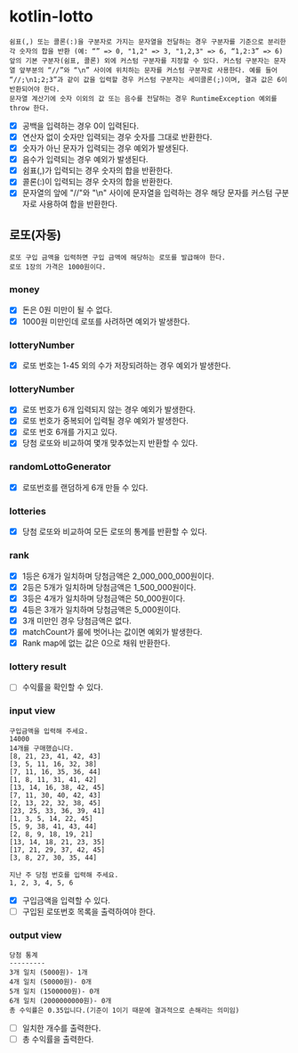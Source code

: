 # kotlin-lotto

```
쉼표(,) 또는 콜론(:)을 구분자로 가지는 문자열을 전달하는 경우 구분자를 기준으로 분리한 각 숫자의 합을 반환 (예: “” => 0, "1,2" => 3, "1,2,3" => 6, “1,2:3” => 6)
앞의 기본 구분자(쉼표, 콜론) 외에 커스텀 구분자를 지정할 수 있다. 커스텀 구분자는 문자열 앞부분의 “//”와 “\n” 사이에 위치하는 문자를 커스텀 구분자로 사용한다. 예를 들어 “//;\n1;2;3”과 같이 값을 입력할 경우 커스텀 구분자는 세미콜론(;)이며, 결과 값은 6이 반환되어야 한다.
문자열 계산기에 숫자 이외의 값 또는 음수를 전달하는 경우 RuntimeException 예외를 throw 한다.
```

- [x] 공백을 입력하는 경우 0이 입력된다.
- [x] 연산자 없이 숫자만 입력되는 경우 숫자를 그대로 반환한다.
- [x] 숫자가 아닌 문자가 입력되는 경우 예외가 발생된다.
- [x] 음수가 입력되는 경우 예외가 발생된다.
- [x] 쉼표(,)가 입력되는 경우 숫자의 합을 반환한다.
- [x] 콜론(:)이 입력되는 경우 숫자의 합을 반환한다.
- [x] 문자열의 앞에 "//"와 "\n" 사이에 문자열을 입력하는 경우 해당 문자를 커스텀 구분자로 사용하여 합을 반환한다.

## 로또(자동)
```
로또 구입 금액을 입력하면 구입 금액에 해당하는 로또를 발급해야 한다.
로또 1장의 가격은 1000원이다.
```
### money
- [x] 돈은 0원 미만이 될 수 없다.
- [x] 1000원 미만인데 로또를 사려하면 예외가 발생한다.

### lotteryNumber
- [x] 로또 번호는 1-45 외의 수가 저장되려하는 경우 예외가 발생한다.

### lotteryNumber
- [x] 로또 번호가 6개 입력되지 않는 경우 예외가 발생한다.
- [x] 로또 번호가 중복되어 입력될 경우 예외가 발생한다.
- [x] 로또 번호 6개를 가지고 있다.
- [x] 당첨 로또와 비교하여 몇개 맞추었는지 반환할 수 있다.

### randomLottoGenerator
- [x] 로또번호를 랜덤하게 6개 만들 수 있다.

### lotteries
- [x] 당첨 로또와 비교하여 모든 로또의 통계를 반환할 수 있다.

### rank
- [x] 1등은 6개가 일치하며 당첨금액은 2_000_000_000원이다.
- [x] 2등은 5개가 일치하며 당첨금액은 1_500_000원이다.
- [x] 3등은 4개가 일치하며 당첨금액은 50_000원이다.
- [x] 4등은 3개가 일치하며 당첨금액은 5_000원이다.
- [x] 3개 미만인 경우 당첨금액은 없다.
- [x] matchCount가 룰에 벗어나는 값이면 예외가 발생한다.
- [x] Rank map에 없는 값은 0으로 채워 반환한다.

### lottery result
- [ ] 수익률을 확인할 수 있다.

### input view
```
구입금액을 입력해 주세요.
14000
14개를 구매했습니다.
[8, 21, 23, 41, 42, 43]
[3, 5, 11, 16, 32, 38]
[7, 11, 16, 35, 36, 44]
[1, 8, 11, 31, 41, 42]
[13, 14, 16, 38, 42, 45]
[7, 11, 30, 40, 42, 43]
[2, 13, 22, 32, 38, 45]
[23, 25, 33, 36, 39, 41]
[1, 3, 5, 14, 22, 45]
[5, 9, 38, 41, 43, 44]
[2, 8, 9, 18, 19, 21]
[13, 14, 18, 21, 23, 35]
[17, 21, 29, 37, 42, 45]
[3, 8, 27, 30, 35, 44]

지난 주 당첨 번호를 입력해 주세요.
1, 2, 3, 4, 5, 6
```
- [x] 구입금액을 입력할 수 있다.
- [ ] 구입된 로또번호 목록을 출력하여야 한다.

### output view
```
당첨 통계
---------
3개 일치 (5000원)- 1개
4개 일치 (50000원)- 0개
5개 일치 (1500000원)- 0개
6개 일치 (2000000000원)- 0개
총 수익률은 0.35입니다.(기준이 1이기 때문에 결과적으로 손해라는 의미임)
```
- [ ] 일치한 개수를 출력한다.
- [ ] 총 수익률을 출력한다.
